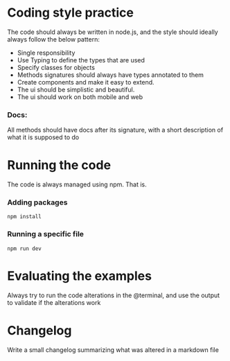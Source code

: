 # Coding style practice

The code should always be written in node.js, and the style should ideally always follow the below pattern:

- Single responsibility
- Use Typing to define the types that are used
- Specify classes for objects
- Methods signatures should always have types annotated to them
- Create components and make it easy to extend.
- The ui should be simplistic and beautiful.
- The ui should work on both mobile and web

### Docs:
All methods should have docs after its signature, with a short description of what it is supposed to do

# Running the code
The code is always managed using npm. That is.

### Adding packages
`npm install`

### Running a specific file
`npm run dev`

# Evaluating the examples
Always try to run the code alterations in the @terminal, and use the output to validate if the alterations work

# Changelog
Write a small changelog summarizing what was altered in a markdown file